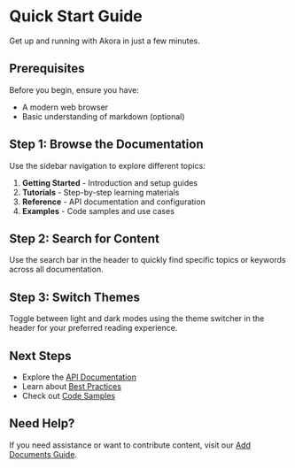 
# Quick Start Guide

Get up and running with Akora in just a few minutes.

## Prerequisites

Before you begin, ensure you have:
- A modern web browser
- Basic understanding of markdown (optional)

## Step 1: Browse the Documentation

Use the sidebar navigation to explore different topics:

1. **Getting Started** - Introduction and setup guides
2. **Tutorials** - Step-by-step learning materials
3. **Reference** - API documentation and configuration
4. **Examples** - Code samples and use cases

## Step 2: Search for Content

Use the search bar in the header to quickly find specific topics or keywords across all documentation.

## Step 3: Switch Themes

Toggle between light and dark modes using the theme switcher in the header for your preferred reading experience.

## Next Steps

- Explore the [API Documentation](/docs/api)
- Learn about [Best Practices](/docs/best-practices)
- Check out [Code Samples](/docs/code-samples)

## Need Help?

If you need assistance or want to contribute content, visit our [Add Documents Guide](/docs/add-documents).
